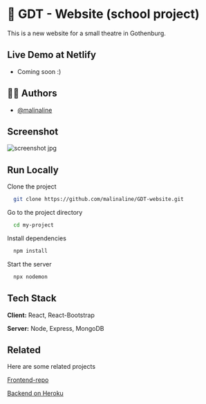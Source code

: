 # :rocket: GDT - Website (school project)

This is a new website for a small theatre in Gothenburg.

## Live Demo at Netlify

- Coming soon :)


## 👩‍💻 Authors

- [@malinaline](https://www.github.com/malinaline)

## Screenshot

![screenshot jpg](https://user-images.githubusercontent.com/75427957/164396016-0cdd823c-1144-4339-9086-d514ea2d57a0.png)


## Run Locally

Clone the project

```bash
  git clone https://github.com/malinaline/GDT-website.git
```

Go to the project directory

```bash
  cd my-project
```

Install dependencies

```bash
  npm install
```

Start the server

```bash
  npx nodemon
```


## Tech Stack

**Client:** React, React-Bootstrap

**Server:** Node, Express, MongoDB


## Related

Here are some related projects

[Frontend-repo](https://github.com/malinaline/GDT-website)

[Backend on Heroku](https://gdt-backend.herokuapp.com/)
